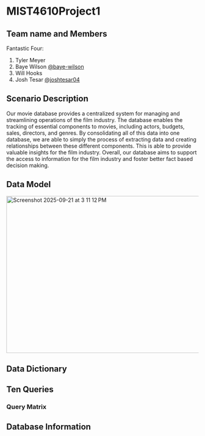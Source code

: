 # MIST4610Project1
## Team name and Members
Fantastic Four:
1) Tyler Meyer
2) Baye Wilson [@baye-wilson](https://github.com/bay-wilson)
3) Will Hooks
4) Josh Tesar [@joshtesar04](https://github.com/joshtesar04)
## Scenario Description
Our movie database provides a centralized system for managing and streamlining operations of the film industry. The database enables the tracking of essential components to movies, including actors, budgets, sales, directors, and genres. By consolidating all of this data into one database, we are able to simply the process of extracting data and creating relationships between these different components. This is able to provide valuable insights for the film industry. Overall, our database aims to support the access to information for the film industry and foster better fact based decision making.
## Data Model
<img width="929" height="412" alt="Screenshot 2025-09-21 at 3 11 12 PM" src="https://github.com/user-attachments/assets/8d41d124-2744-4f97-be75-e266f5680829" />


## Data Dictionary
## Ten Queries
### Query Matrix
## Database Information
